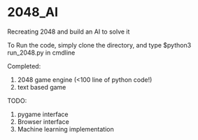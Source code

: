 # 2048_AI
Recreating 2048 and build an AI to solve it

To Run the code, simply clone the directory, and type $python3 run_2048.py in cmdline


Completed:
1. 2048 game engine (<100 line of python code!)
2. text based game

TODO:
1. pygame interface
2. Browser interface
3. Machine learning implementation
